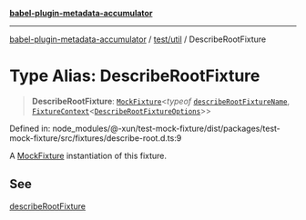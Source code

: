[**babel-plugin-metadata-accumulator**](../../../README.md)

***

[babel-plugin-metadata-accumulator](../../../README.md) / [test/util](../README.md) / DescribeRootFixture

# Type Alias: DescribeRootFixture

> **DescribeRootFixture**: [`MockFixture`](MockFixture.md)\<*typeof* [`describeRootFixtureName`](../variables/describeRootFixtureName.md), [`FixtureContext`](FixtureContext.md)\<[`DescribeRootFixtureOptions`](DescribeRootFixtureOptions.md)\>\>

Defined in: node\_modules/@-xun/test-mock-fixture/dist/packages/test-mock-fixture/src/fixtures/describe-root.d.ts:9

A [MockFixture](MockFixture.md) instantiation of this fixture.

## See

[describeRootFixture](../functions/describeRootFixture.md)
